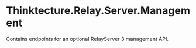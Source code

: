 # Thinktecture.Relay.Server.Management

Contains endpoints for an optional RelayServer 3 management API.
